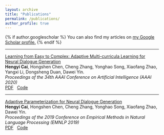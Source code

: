 ```yaml
---
layout: archive
title: "Publications"
permalink: /publications/
author_profile: true
---
```


{% if author.googlescholar %}
  You can also find my articles on <u><a href="{{author.googlescholar}}">my Google Scholar profile</a>.</u>
{% endif %}

<!-- {% include base_path %}

{% for post in site.publications reversed %}
  {% include archive-single.html %}
{% endfor %} -->

<!-- Data Manipulation: Towards Effective Instance Learning for Neural Dialogue Generation via Augmentation and Weighting
**Hengyi Cai**, Hongshen Chen, Yonghao Song, Cheng Zhang, Xiaofang Zhao, Dawei Yin.  
*Proceedings of the 58th Annual Meeting of the Association for Computational Linguistics (ACL 2020)*   -->

---

[Learning from Easy to Complex: Adaptive Multi-curricula Learning for Neural Dialogue Generation](https://arxiv.org/abs/2003.00639)  
**Hengyi Cai**, Hongshen Chen, Cheng Zhang, Yonghao Song, Xiaofang Zhao, Yangxi Li, Dongsheng Duan, Dawei Yin.  
*Proceedings of the 34th AAAI Conference on Artificial Intelligence (AAAI 2020)*  
[PDF](https://arxiv.org/pdf/2003.00639.pdf)&nbsp;&nbsp;  [Code](https://github.com/hengyicai/Adaptive_Multi-curricula_Learning_for_Dialog)

---

[Adaptive Parameterization for Neural Dialogue Generation](https://www.aclweb.org/anthology/D19-1188/)  
**Hengyi Cai**, Hongshen Chen, Cheng Zhang, Yonghao Song, Xiaofang Zhao, Dawei Yin.  
*Proceedings of the 2019 Conference on Empirical Methods in Natural Language Processing (EMNLP 2019)*  
[PDF](https://www.aclweb.org/anthology/D19-1188.pdf)&nbsp;&nbsp;  [Code](https://github.com/hengyicai/AdaND)